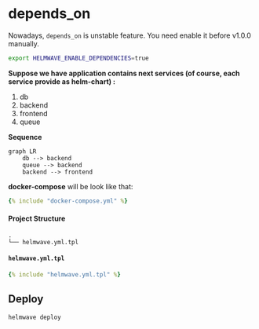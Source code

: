 # depends_on 

Nowadays, `depends_on` is unstable feature.
You need enable it before v1.0.0 manually.

```bash
export HELMWAVE_ENABLE_DEPENDENCIES=true
```


**Suppose we have application contains next services (of course, each service provide as helm-chart) :**

1. db
2. backend
3. frontend
4. queue

**Sequence**

```mermaid
graph LR
    db --> backend
    queue --> backend
    backend --> frontend
```

**docker-compose** will be look like that:

```yaml
{% include "docker-compose.yml" %}
```

#### Project Structure

```
.
└── helmwave.yml.tpl

```

#### `helmwave.yml.tpl`

```yaml
{% include "helmwave.yml.tpl" %}
```

## Deploy

```shell
helmwave deploy
```


